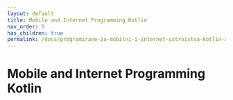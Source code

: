 ```yaml
---
layout: default
title: Mobile and Internet Programming Kotlin
nav_order: 5
has_children: true
permalink: /docs/programirane-za-mobilni-i-internet-ustroistva-kotlin-аео
---
```


# Mobile and Internet Programming Kotlin

